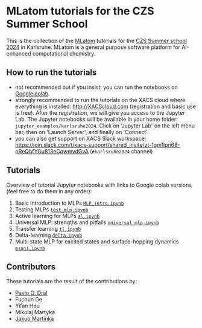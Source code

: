 # MLatom tutorials for the CZS Summer School

This is the collection of the [MLatom](https://github.com/dralgroup/mlatom) tutorials for the [CZS Summer school 2024](https://aimat.iti.kit.edu/ml4chem2024.php) in Karlsruhe. MLatom is a general purpose software platform for AI-enhanced computational chemistry.

## How to run the tutorials
- not recommended but if you insist: you can run the notebooks on [Google colab](https://drive.google.com/drive/folders/18KMn1LW5pXiqC18MX6OBGE9Fyy0DMbZF?usp=sharing).
- strongly recommended to run the tutorials on the XACS cloud where everything is installed: http://XACScloud.com (registration and basic use is free). After the registration, we will give you access to the Jupyter Lab. The Jupyter notebooks will be available in your home folder: ``jupyter_examples/karlsruhe2024``. Click on 'Jupyter Lab' on the left menu bar, then on 'Launch Server', and finally on 'Connect'.
- you can also get support on XACS Slack workspace: https://join.slack.com/t/xacs-support/shared_invite/zt-1gm1lpn68-pReQhfYGu813eCqwmvdGvA (``#karlsruhe2024`` channel)

## Tutorials

Overview of tutorial Jupyter notebooks with links to Google colab versions (feel free to do them in any order):

1. Basic introduction to MLPs [`MLP_intro.ipynb`](https://drive.google.com/file/d/1tPMbsygKIjS0EdkFMBry2r7yYrVXSwg0/view?usp=sharing)
2. Testing MLPs [`test_mlp.ipynb`](https://drive.google.com/file/d/1GUWMFdgFS9DKs5BMPGFAkPlMzD3HU6gD/view?usp=sharing)
3. Active learning for MLPs [`al.ipynb`](https://drive.google.com/file/d/1yfTHZQ8BlwMg6fPUIm1TSrTvAWuuOyBm/view?usp=sharing)
4. Universal MLP: strengths and pitfalls [`universal_mlp.ipynb`](https://drive.google.com/file/d/1yf4wMPRCODdW02jw2y_MtW_TtKmObNBx/view?usp=sharing)
5. Transfer learning [`tl.ipynb`](https://drive.google.com/file/d/165KZj5g77czczRXi2KPD7NUqXlVCSKH2/view?usp=sharing)
6. Delta-learning [`delta.ipynb`](https://drive.google.com/file/d/1i-Vw0W7nwpDA97TZalk4KtJy6VP3aZMH/view?usp=sharing)
7. Multi-state MLP for excited states and surface-hopping dynamics [`msani.ipynb`](https://drive.google.com/file/d/11FxqeXfcwcOj_dcucd_k91XCuZzU0dh2/view?usp=sharing)

## Contributors

These tutorials are the result of the contributions by:

- [Pavlo O. Dral](http://dr-dral.com)
- Fuchun Ge
- Yifan Hou
- Mikolaj Martyka
- [Jakub Martinka](https://jakubmartinka.github.io/)
